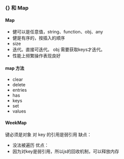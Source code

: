 ### {} 和 Map

#### Map 
- 健可以是任意值，string、function、obj、any
- 健是有序的，按插入的顺序
- size
- 迭代。直接可迭代。 obj 需要获取keys才迭代。
- 性能上频繁操作表现良好


#### map 方法
- clear
- delete
- entries
- has
- keys
- set
- values

#### WeekMap

键必须是对象
对 key 的引用是弱引用
缺点：
- 没法被遍历
优点：
- 因为对key是弱引用，所以js的回收机制，可以释放内存